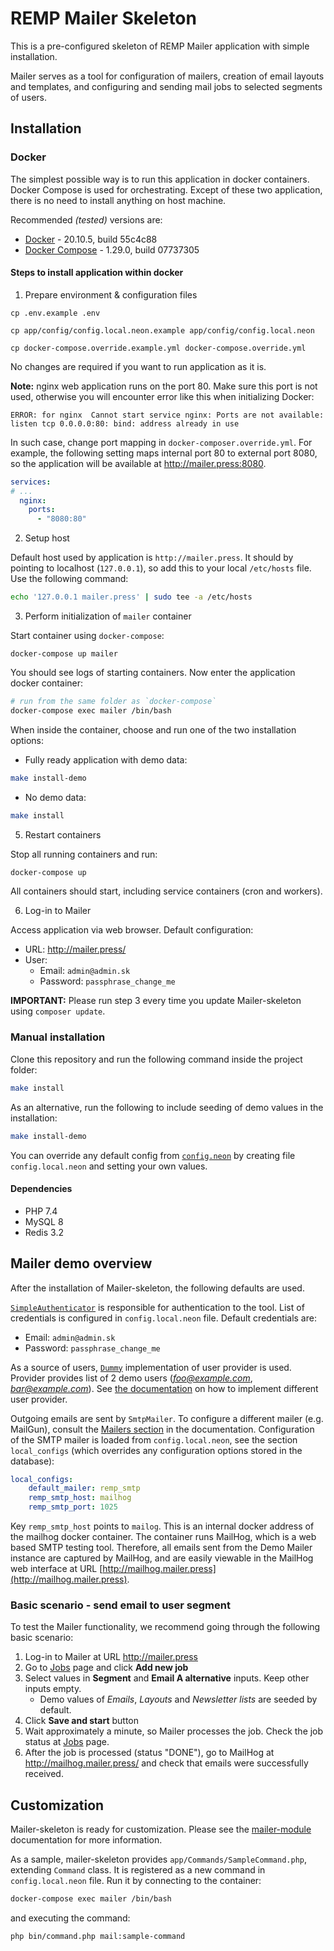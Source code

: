 # REMP Mailer Skeleton

This is a pre-configured skeleton of REMP Mailer application with simple installation.

Mailer serves as a tool for configuration of mailers, creation of email layouts and
templates, and configuring and sending mail jobs to selected segments of users.

## Installation

### Docker

The simplest possible way is to run this application in docker containers. Docker Compose is used for orchestrating. Except of these two application, there is no need to install anything on host machine.

Recommended _(tested)_ versions are:

- [Docker](https://www.docker.com/products/docker-engine) - 20.10.5, build 55c4c88
- [Docker Compose](https://docs.docker.com/compose/overview/) - 1.29.0, build 07737305

#### Steps to install application within docker

1. Prepare environment & configuration files
```
cp .env.example .env

cp app/config/config.local.neon.example app/config/config.local.neon

cp docker-compose.override.example.yml docker-compose.override.yml
```

No changes are required if you want to run application as it is.

**Note:** nginx web application runs on the port 80. Make sure this port is not used, otherwise you will encounter error like this when initializing Docker:

```
ERROR: for nginx  Cannot start service nginx: Ports are not available: listen tcp 0.0.0.0:80: bind: address already in use
```

In such case, change port mapping in `docker-composer.override.yml`. For example, the following setting maps internal port 80 to external port 8080, so the application will be available at http://mailer.press:8080.
```yaml
services:
# ...
  nginx:
    ports:
      - "8080:80"
```

2. Setup host 

Default host used by application is `http://mailer.press`.
It should by pointing to localhost (`127.0.0.1`), so add this to your local `/etc/hosts` file. 
Use the following command:

```bash
echo '127.0.0.1 mailer.press' | sudo tee -a /etc/hosts
```

3. Perform initialization of `mailer` container

Start container using `docker-compose`:
```
docker-compose up mailer
```

You should see logs of starting containers. Now enter the application docker container:

```bash
# run from the same folder as `docker-compose`
docker-compose exec mailer /bin/bash
```

When inside the container, choose and run one of the two installation options:

- Fully ready application with demo data:

```bash
make install-demo
```

- No demo data:

```bash
make install
```

5. Restart containers

Stop all running containers and run:

```bash
docker-compose up
``` 

All containers should start, including service containers (cron and workers). 

6. Log-in to Mailer

Access application via web browser. Default configuration:

- URL: http://mailer.press/
- User:
    - Email: `admin@admin.sk`
    - Password: `passphrase_change_me`
    
**IMPORTANT:** Please run step 3 every time you update Mailer-skeleton using `composer update`.

### Manual installation

Clone this repository and run the following command inside the project folder:

```bash
make install
```

As an alternative, run the following to include seeding of demo values in the installation:

```bash
make install-demo
```

You can override any default config from
[`config.neon`](./app/config/config.neon) by creating file
`config.local.neon` and setting your own values.

#### Dependencies

- PHP 7.4
- MySQL 8
- Redis 3.2

## Mailer demo overview

After the installation of Mailer-skeleton, the following defaults are used.

[`SimpleAuthenticator`](https://github.com/remp2020/mailer-module#simple-authenticator) is responsible for authentication to the tool. 
List of credentials is configured in `config.local.neon` file. Default credentials are:
- Email: `admin@admin.sk`
- Password: `passphrase_change_me`  

As a source of users, [`Dummy`](https://github.com/remp2020/mailer-module#dummy-implementation-1) implementation of user provider is used. Provider provides list of 2 demo users (*foo@example.com*, *bar@example.com*). 
See [the documentation](https://github.com/remp2020/mailer-module#user-integration) on how to implement different user provider. 

Outgoing emails are sent by `SmtpMailer`. To configure a different mailer (e.g. MailGun), consult the [Mailers section](https://github.com/remp2020/mailer-module#mailers) in the documentation.
Configuration of the SMTP mailer is loaded from `config.local.neon`, see the section `local_configs` (which overrides any configuration options stored in the database):

```yaml
local_configs:
    default_mailer: remp_smtp
    remp_smtp_host: mailhog
    remp_smtp_port: 1025
```

Key `remp_smtp_host` points to `mailog`. This is an internal docker address of the mailhog docker container. The container runs MailHog, which is a web based SMTP testing tool.
Therefore, all emails sent from the Demo Mailer instance are captured by MailHog, and are easily viewable in the MailHog web interface at URL [http://mailhog.mailer.press](http://mailhog.mailer.press).

### Basic scenario - send email to user segment

To test the Mailer functionality, we recommend going through the following basic scenario:

1. Log-in to Mailer at URL http://mailer.press
2. Go to [Jobs](http://mailer.press/job) page and click **Add new job**
3. Select values in **Segment** and **Email A alternative** inputs. Keep other inputs empty.
    - Demo values of _Emails_, _Layouts_ and _Newsletter lists_ are seeded by default.
4. Click **Save and start** button
5. Wait approximately a minute, so Mailer processes the job. Check the job status at [Jobs](http://mailer.press/job) page.
6. After the job is processed (status "DONE"), go to MailHog at http://mailhog.mailer.press/ and check that emails were successfully received. 

## Customization

Mailer-skeleton is ready for customization. Please see the [mailer-module](https://github.com/remp2020/mailer-module) documentation for more information. 

As a sample, mailer-skeleton provides `app/Commands/SampleCommand.php`, extending `Command` class. 
It is registered as a new command in `config.local.neon` file. Run it by connecting to the container:

```bash
docker-compose exec mailer /bin/bash
```
and executing the command:

```bash
php bin/command.php mail:sample-command
```






